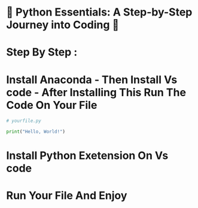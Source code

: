 # 🐍 Python Essentials: A Step-by-Step Journey into Coding 🚀

# Step By Step : 

# Install Anaconda - Then Install Vs code - After Installing This Run The Code On Your File



```python
# yourfile.py

print("Hello, World!")
```

# Install Python Exetension On Vs code 


# Run Your File And Enjoy

